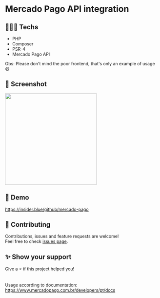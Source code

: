 # Mercado Pago API integration

## 👨🏻‍💻 Techs

* PHP
* Composer
* PSR-4
* Mercado Pago API

Obs: Please don't mind the poor frontend, that's only an example of usage 😋

## 📸 Screenshot

<img src="https://user-images.githubusercontent.com/115879524/200075975-90bf56b8-6848-4137-bd51-fe7998a4e980.png" width="300" />

## 👀 Demo

https://insider.blue/github/mercado-pago

## 🤝 Contributing

Contributions, issues and feature requests are welcome!<br />Feel free to check [issues page](https://github.com/gsttvlima/mercado-pago/issues).

## ✨ Show your support

Give a ⭐️ if this project helped you!

##

Usage according to documentation: https://www.mercadopago.com.br/developers/pt/docs
